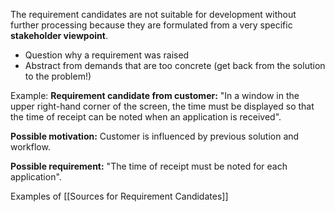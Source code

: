 The requirement candidates are not suitable for development without further processing because they are formulated from a very specific **stakeholder viewpoint**.

- Question why a requirement was raised 
- Abstract from demands that are too concrete (get back from the solution to the problem!)

Example: 
**Requirement candidate from customer:**
"In a window in the upper right-hand corner of the screen, the time must be displayed so that the time of receipt can be noted when an application is received".

**Possible motivation:**
Customer is influenced by previous solution and workflow.

**Possible requirement:**
"The time of receipt must be noted for each application".

Examples of [[Sources for Requirement Candidates]]
